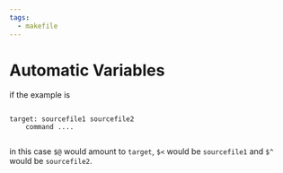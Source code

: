 ```yaml
---
tags:
  - makefile 
---
```

# Automatic Variables

if the example is 
```make

target: sourcefile1 sourcefile2
	command ....


```

in this case `$@` would amount to `target`,  `$<` would be `sourcefile1` and `$^` would be `sourcefile2`.


